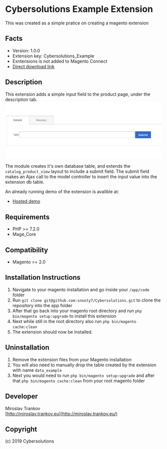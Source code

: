 Cybersolutions Example Extension
=====================
This was created as a simple pratice on creating a magento extension

Facts
-----
- Version: 1.0.0
- Extension key: Cybersolutions_Example
- Exntensions is not added to Magento Connect
- [Direct download link](tba)

Description
-----------
This extension adds a simple input field to the product page, under the description tab.
![Description Tab](https://github.com/snooty7/Cybersolutions/blob/master/2019-05-01.png)

The module creates it's own database table, and extends the `catalog_product_view` layout to include a submit field.
The submit field makes an Ajax call to the model controller to insert the input value into the extension db table.


An already running demo of the extension is avalible at:
- [Hosted demo](https://dellia.co/test-product.html)


Requirements
------------
- PHP >= 7.2.0
- Mage_Core

Compatibility
-------------
- Magento >= 2.0

Installation Instructions
-------------------------
1. Navigate to your magento installation and go inside your `/app/code` folder  
2. Run `git clone git@github.com:snooty7/Cybersolutions.git` to clone the repository into the app folder
3. After that go back into your magento root directory and run `php bin/magento setup:upgrade` to install this extension
4. Next while still in the root directory also run `php bin/magento cache:clean`
5. The extension should now be installed.


Uninstallation
--------------
1. Remove the extension files from your Magento installation
2. You will also need to manually drop the table created by the extension with name `data_example`
3. Next you would need to run `php bin/magento setup:upgrade` and after that `php bin/magento cache:clean` from your root magento folder

Developer
---------
Miroslav Trankov  
[http://miroslav.trankov.eu](http://miroslav.trankov.eu/)  



Copyright
---------
(c) 2019 Cybersolutions
